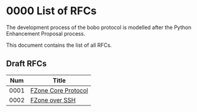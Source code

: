 # 0000 List of RFCs

The development process of the bobo protocol is modelled after the
Python Enhancement Proposal process.

This document contains the list of all RFCs.

## Draft RFCs

| Num | Title |
| --- | --- |
| 0001 | [FZone Core Protocol](0001.md) |
| 0002 | [FZone over SSH](0002.md) |
